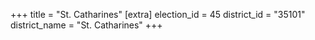 +++
title = "St. Catharines"
[extra]
election_id = 45
district_id = "35101"
district_name = "St. Catharines"
+++
